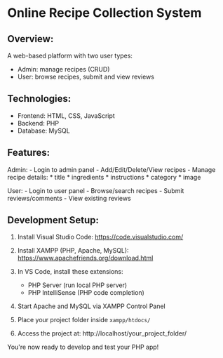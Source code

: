 
  Online Recipe Collection System
  ===============================

  Overview:
  ---------
  A web-based platform with two user types:
  - Admin: manage recipes (CRUD)
  - User: browse recipes, submit and view reviews

  Technologies:
  -------------
  - Frontend: HTML, CSS, JavaScript
  - Backend: PHP
  - Database: MySQL

  Features:
  ---------
  Admin:
    - Login to admin panel
    - Add/Edit/Delete/View recipes
    - Manage recipe details:
      * title
      * ingredients
      * instructions
      * category
      * image

  User:
    - Login to user panel
    - Browse/search recipes
    - Submit reviews/comments
    - View existing reviews

  Development Setup:
  ------------------
  1. Install Visual Studio Code:
     https://code.visualstudio.com/

  2. Install XAMPP (PHP, Apache, MySQL):
     https://www.apachefriends.org/download.html

  3. In VS Code, install these extensions:
     - PHP Server (run local PHP server)
     - PHP IntelliSense (PHP code completion)

  4. Start Apache and MySQL via XAMPP Control Panel

  5. Place your project folder inside `xampp/htdocs/`

  6. Access the project at:
     http://localhost/your_project_folder/

  You're now ready to develop and test your PHP app!

